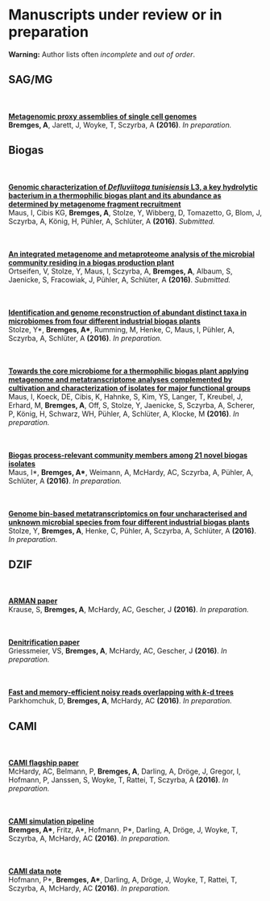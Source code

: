 # Manuscripts under review or in preparation

**Warning:** Author lists often *incomplete* and *out of order*.

## SAG/MG

<br/><br/>
**<a href="https://www.youtube.com/watch?v=DLzxrzFCyOs" target="_blank">Metagenomic proxy assemblies of single cell genomes</a>**  
__Bremges, A__, Jarett, J, Woyke, T, Sczyrba, A **(2016)**. *In preparation.*

## Biogas

<br/><br/>
**<a href="https://www.youtube.com/watch?v=DLzxrzFCyOs" target="_blank">Genomic characterization of *Defluviitoga tunisiensis* L3, a key hydrolytic bacterium in a thermophilic biogas plant and its abundance as determined by metagenome fragment recruitment</a>**  
Maus, I, Cibis KG, __Bremges, A__, Stolze, Y, Wibberg, D, Tomazetto, G, Blom, J, Sczyrba, A, König, H, Pühler, A, Schlüter, A **(2016)**. *Submitted.*

<br/><br/>
**<a href="https://www.youtube.com/watch?v=DLzxrzFCyOs" target="_blank">An integrated metagenome and metaproteome analysis of the microbial community residing in a biogas production plant</a>**  
Ortseifen, V, Stolze, Y, Maus, I, Sczyrba, A, __Bremges, A__, Albaum, S, Jaenicke, S, Fracowiak, J, Pühler, A, Schlüter, A **(2016)**. *Submitted.*

<br/><br/>
**<a href="https://www.youtube.com/watch?v=DLzxrzFCyOs" target="_blank">Identification and genome reconstruction of abundant distinct taxa in microbiomes  from four different industrial biogas plants</a>**  
Stolze, Y\*, __Bremges, A\*__, Rumming, M, Henke, C, Maus, I, Pühler, A, Sczyrba, A, Schlüter, A **(2016)**. *In preparation.*

<br/><br/>
**<a href="https://www.youtube.com/watch?v=DLzxrzFCyOs" target="_blank">Towards the core microbiome for a thermophilic biogas plant applying metagenome and metatranscriptome analyses complemented by cultivation and characterization of isolates for major functional groups</a>**  
Maus, I, Koeck, DE, Cibis, K, Hahnke, S, Kim, YS, Langer, T, Kreubel, J, Erhard, M, __Bremges, A__, Off, S, Stolze, Y, Jaenicke, S, Sczyrba, A, Scherer, P, König, H, Schwarz, WH, Pühler, A, Schlüter, A, Klocke, M **(2016)**. *In preparation.*

<br/><br/>
**<a href="https://www.youtube.com/watch?v=DLzxrzFCyOs" target="_blank">Biogas process-relevant community members among 21 novel biogas isolates</a>**  
Maus, I\*, __Bremges, A\*__, Weimann, A, McHardy, AC, Sczyrba, A, Pühler, A, Schlüter, A **(2016)**. *In preparation.*

<br/><br/>
**<a href="https://www.youtube.com/watch?v=DLzxrzFCyOs" target="_blank">Genome bin-based metatranscriptomics on four uncharacterised and unknown microbial species from four different industrial biogas plants</a>**  
Stolze, Y, __Bremges, A__, Henke, C, Pühler, A, Sczyrba, A, Schlüter, A **(2016)**. *In preparation.*

## DZIF

<br/><br/>
**<a href="https://www.youtube.com/watch?v=DLzxrzFCyOs" target="_blank">ARMAN paper</a>**  
Krause, S, __Bremges, A__, McHardy, AC, Gescher, J **(2016)**. *In preparation.*

<br/><br/>
**<a href="https://www.youtube.com/watch?v=DLzxrzFCyOs" target="_blank">Denitrification paper</a>**  
Griessmeier, VS, __Bremges, A__, McHardy, AC, Gescher, J **(2016)**. *In preparation.*

<br/><br/>
**<a href="https://www.youtube.com/watch?v=DLzxrzFCyOs" target="_blank">Fast and memory-efficient noisy reads overlapping with *k*-d trees</a>**  
Parkhomchuk, D, __Bremges, A__, McHardy, AC **(2016)**. *In preparation.*

## CAMI

<br/><br/>
**<a href="https://www.youtube.com/watch?v=DLzxrzFCyOs" target="_blank">CAMI flagship paper</a>**  
McHardy, AC, Belmann, P, __Bremges, A__, Darling, A, Dröge, J, Gregor, I, Hofmann, P, Janssen, S, Woyke, T, Rattei, T, Sczyrba, A **(2016)**. *In preparation.*

<br/><br/>
**<a href="https://www.youtube.com/watch?v=DLzxrzFCyOs" target="_blank">CAMI simulation pipeline</a>**  
__Bremges, A\*__, Fritz, A\*, Hofmann, P\*, Darling, A, Dröge, J, Woyke, T, Sczyrba, A, McHardy, AC **(2016)**. *In preparation.*

<br/><br/>
**<a href="https://www.youtube.com/watch?v=DLzxrzFCyOs" target="_blank">CAMI data note</a>**  
Hofmann, P\*, __Bremges, A\*__, Darling, A, Dröge, J, Woyke, T, Rattei, T, Sczyrba, A, McHardy, AC **(2016)**. *In preparation.*
